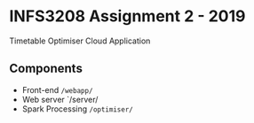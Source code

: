 # INFS3208 Assignment 2 - 2019
Timetable Optimiser Cloud Application

## Components
* Front-end `/webapp/`
* Web server `/server/
* Spark Processing `/optimiser/`
